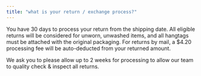 ```yaml
---
title: "what is your return / exchange process?"
---
```


You have 30 days to process your return from the shipping date. All eligible returns will be considered for unworn, unwashed items, and all hangtags must be attached with the original packaging. For returns by mail, a $4.20 processing fee will be auto-deducted from your returned amount.

We ask you to please allow up to 2 weeks for processing to allow our team to quality check & inspect all returns.